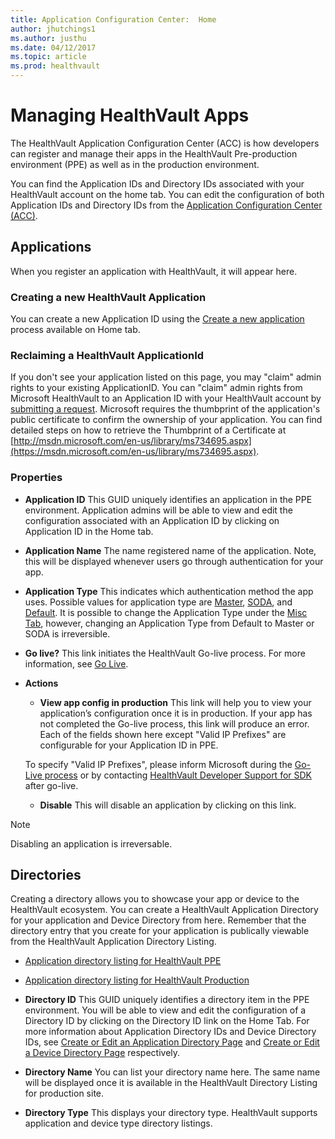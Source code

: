 ```yaml
---
title: Application Configuration Center:  Home
author: jhutchings1
ms.author: justhu
ms.date: 04/12/2017
ms.topic: article
ms.prod: healthvault
---
```


# Managing HealthVault Apps

The HealthVault Application Configuration Center (ACC) is how developers can register and manage their apps in the HealthVault Pre-production environment (PPE) as well as in the production environment. 

You can find the Application IDs and Directory IDs associated with your HealthVault account on the home tab. You can edit the configuration of both Application IDs and Directory IDs from the [Application Configuration Center (ACC)](https://config.healthvault-ppe.com).

## Applications
When you register an application with HealthVault, it will appear here. 

### Creating a new HealthVault Application
You can create a new Application ID using the [Create a new application](https://config.healthvault-ppe.com/CreateNewApp.aspx) process available on Home tab. 

### Reclaiming a HealthVault ApplicationId 
If you don't see your application listed on this page, you may "claim" admin rights to your existing ApplicationID. You can "claim" admin rights from Microsoft HealthVault to an Application ID with your HealthVault account by [submitting a request](https://config.healthvault-ppe.com/ReclaimExistingApplication.aspx). Microsoft requires the thumbprint of the application's public certificate to confirm the ownership of your application. You can find detailed steps on how to retrieve the Thumbprint of a Certificate at [http://msdn.microsoft.com/en-us/library/ms734695.aspx](https://msdn.microsoft.com/en-us/library/ms734695.aspx). 

### Properties
* **Application ID** This GUID uniquely identifies an application in the PPE environment. Application admins will be able to view and edit the configuration associated with an Application ID by clicking on Application ID in the Home tab. 
* **Application Name** The name registered name of the application. Note, this will be displayed whenever users go through authentication for your app. 
* **Application Type** This indicates which authentication method the app uses. Possible values for application type are [Master](/healthvault/master-and-child-applications.md), [SODA](/healthvault/soda-walkthrough.md), and [Default](/healthvault/web-connectivity.md). It is possible to change the Application Type  under the [Misc Tab](acc-misc-tab.md), however, changing an Application Type from Default to Master or SODA is irreversible.
* **Go live?** This link initiates the HealthVault Go-live process. For more information, see [Go Live](/healthvault/go-live.md). 
* **Actions**
  * **View app config in production** This link will help you to view your application’s configuration once it is in production. If your app has not completed the Go-live process, this link will produce an error. Each of the fields shown here except "Valid IP Prefixes" are configurable for your Application ID in PPE. 
  
  To specify "Valid IP Prefixes", please inform Microsoft during the [Go-Live process](/healthvault/go-live.md) or by contacting [HealthVault Developer Support for SDK](https://support.microsoft.com/oas/default.aspx?prid=13388) after go-live. 
  * **Disable** This will disable an application by clicking on this link.

> [!NOTE]
> Disabling an application is irreversable. 

## Directories
Creating a directory allows you to showcase your app or device to the HealthVault ecosystem. You can create a HealthVault Application Directory for your application and Device Directory from here. Remember that the directory entry that you create for your application is publically viewable from the HealthVault Application Directory Listing. 
* [Application directory listing for HealthVault PPE](http://www.healthvault-ppe.com/personal/app-device.aspx)
* [Application directory listing for HealthVault Production](http://www.healthvault.com/personal/app-device.aspx)

* **Directory ID** This GUID uniquely identifies a directory item in the PPE environment. You will be able to view and edit the configuration of a Directory ID by clicking on the Directory ID link on the Home Tab. For more information about Application Directory IDs and Device Directory IDs, see [Create or Edit an Application Directory Page](acc-create-or-edit-an-application-directory-page.md) and [Create or Edit a Device Directory Page](acc-create-or-edit-a-device-directory-page.md) respectively.
* **Directory Name** You can list your directory name here. The same name will be displayed once it is available in the HealthVault Directory Listing for production site.
* **Directory Type** This displays your directory type. HealthVault supports application and device type directory listings.


